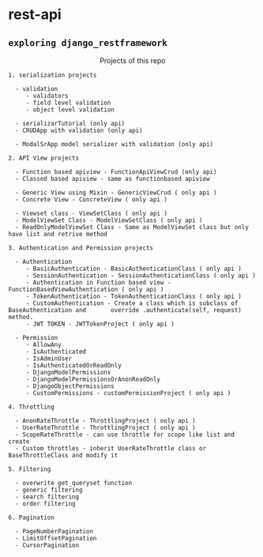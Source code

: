 # rest-api

## `exploring django_restframework`

<p align='center'> Projects of this repo </p>

`1. serialization projects`

      - validation
         - validators
         - field level validation
         - object level validation

      - serializarTutorial (only api)
      - CRUDApp with validation (only api)

      - ModalSrApp model serializer with validation (only api)

`2. API View projects`

      - Function based apiview - FunctionApiViewCrud (only api)
      - Classed based apiview - same as functionbased apiview

      - Generic View using Mixin - GenericViewCrud ( only api )
      - Concrete View - ConcreteView ( only api )

      - Viewset class - ViewSetClass ( only api )
      - ModelViewSet Class - ModelViewSetClass ( only api )
      - ReadOnlyModelViewSet Class - Same as ModelViewSet class but only have list and retrive method

`3. Authentication and Permission projects`

      - Authentication
         - BasicAuthentication - BasicAuthenticationClass ( only api )
         - SessionAuthentication - SessionAuthenticationClass ( only api )
         - Authentication in Function based view - FunctionBasedViewAuthentication ( only api )
         - TokenAuthentication - TokenAuthenticationClass ( only api )
         - CustomAuthentication - Create a class which is subclass of BaseAuthentication and       override .authenticate(self, request) method.
         - JWT TOKEN - JWTTokenProject ( only api )

      - Permission
         - AllowAny
         - IsAuthenticated
         - IsAdminUser
         - IsAuthenticatedOrReadOnly
         - DjangoModelPermissions
         - DjangoModelPermissionsOrAnonReadOnly
         - DjangoObjectPermissions
         - CustomPermissions - customPermissionProject ( only api )

`4. Throttling`

      - AnonRateThrottle - ThrottlingProject ( only api )
      - UserRateThrottle - ThrottlingProject ( only api )
      - ScopeRateThrottle - can use throttle for scope like list and create
      - Custom throttles - inherit UserRateThrottle class or BaseThrottleClass and modify it

`5. Filtering`

      - overwrite get_queryset function
      - generic filtering
      - search filtering
      - order filtering

`6. Pagination`

      - PageNumberPagination
      - LimitOffsetPagination
      - CursorPagination
